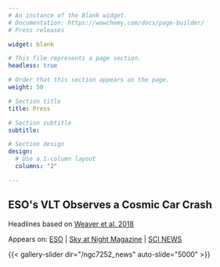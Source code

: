 ```yaml
---
# An instance of the Blank widget.
# Documentation: https://wowchemy.com/docs/page-builder/
# Press releases

widget: blank

# This file represents a page section.
headless: true

# Order that this section appears on the page.
weight: 50

# Section title
title: Press

# Section subtitle
subtitle:

# Section design
design:
  # Use a 1-column layout
  columns: "2"

---
```


## ESO's VLT Observes a Cosmic Car Crash
Headlines based on [Weaver et al. 2018](https://arxiv.org/abs/1801.09691)

Appears on: [ESO](https://www.eso.org/public/images/comparisons/potw1806a/) | [Sky at Night Magazine](https://www.skyatnightmagazine.com/) | [SCI NEWS](http://www.sci-news.com/astronomy/esos-very-large-telescope-galaxy-galaxy-merger-remnant-ngc-7252-05712.html) 
<!-- {{< figure src="potw1806b.jpg" caption="NGC 7252 with Gas Velocity Field" >}} -->
{{< gallery-slider dir="/ngc7252_news" auto-slide="5000" >}}